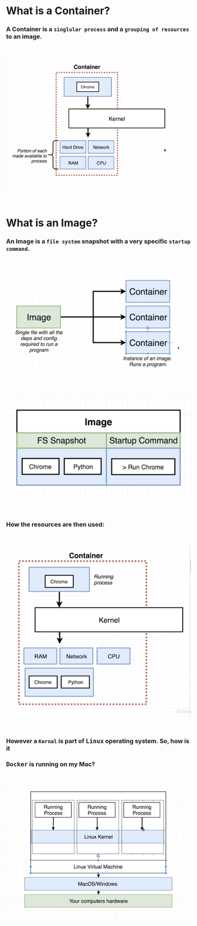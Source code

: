 # **What is a Container?**

### A Container is a `singlular process` and a `grouping of resources` to an image.

&nbsp;

![alt text](./assets/container.jpg "Container")

&nbsp;

# **What is an Image**?

### An Image is a `file system` snapshot with a very specific `startup command`.

&nbsp;

![alt text](./assets/image_container.jpg "image container relationship")

&nbsp;

![alt text](./assets/image.jpg "Image") 

&nbsp;

### **How the resources are then used:**

&nbsp;

![alt text](./assets/resources_used.jpg "Using resources")

&nbsp;

### **However a `Kernal` is part of <kbd>Linux</kbd> operating system. So, how is it**
### **<kbd>Docker</kbd> is running on my Mac?**

&nbsp;

![alt text](./assets/linux_virtual.jpg "Linux Virtual Machine")